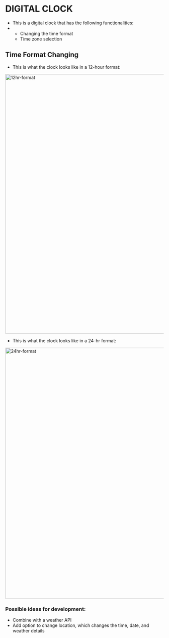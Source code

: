 # DIGITAL CLOCK
- This is a digital clock that has the following functionalities:
- - Changing the time format
  - Time zone selection
 
## Time Format Changing
- This is what the clock looks like in a 12-hour format:
<img width="821" alt="12hr-format" src="https://github.com/neldajohn/random_games/assets/58130223/34ec37b4-aa0f-4dee-8eee-4796820e85d9">

- This is what the clock looks like in a 24-hr format:
<img width="794" alt="24hr-format" src="https://github.com/neldajohn/random_games/assets/58130223/e397740e-326b-4e6d-8882-8872fc957c66">


### Possible ideas for development:
- Combine with a weather API
- Add option to change location, which changes the time, date, and weather details
